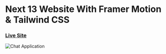 # Next 13 Website With Framer Motion & Tailwind CSS

### [Live Site](https://metaversus-mocha.vercel.app/)

![Chat Application](https://i.ibb.co/sbSHWH0/Thumbnail-1.png)
